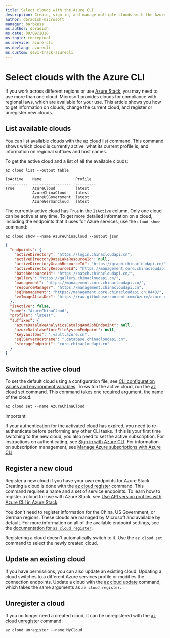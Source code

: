 ```yaml
---
title: Select clouds with the Azure CLI
description: Create, sign in, and manage multiple clouds with the Azure CLI.
author: dbradish-microsoft
manager: barbkess
ms.author: dbradish
ms.date: 09/09/2018
ms.topic: conceptual
ms.service: azure-cli
ms.devlang: azurecli
ms.custom: devx-track-azurecli
---
```


# Select clouds with the Azure CLI

If you work across different regions or use [Azure Stack](/azure/azure-stack/user/), you may need to use more than one cloud. Microsoft provides clouds for compliance with regional laws, which are available for your use. This article shows you how to get information on clouds, change the current cloud, and register or unregister new clouds.

## List available clouds

You can list available clouds with the [az cloud list](/cli/azure/cloud#az_cloud_list) command. This command shows which cloud is currently active, what its current profile is, and information on regional suffixes and host names.

To get the active cloud and a list of all the available clouds:

```azurecli-interactive
az cloud list --output table
```

```output
IsActive    Name               Profile
----------  -----------------  ---------
True        AzureCloud         latest
            AzureChinaCloud    latest
            AzureUSGovernment  latest
            AzureGermanCloud   latest
```

The currently active cloud has `True` in the `IsActive` column. Only one cloud can be active at any time. To get more detailed information on a cloud, including the endpoints that it uses for Azure services, use the `cloud show` command:

```azurecli-interactive
az cloud show --name AzureChinaCloud --output json
```

```json
{
  "endpoints": {
    "activeDirectory": "https://login.chinacloudapi.cn",
    "activeDirectoryDataLakeResourceId": null,
    "activeDirectoryGraphResourceId": "https://graph.chinacloudapi.cn/",
    "activeDirectoryResourceId": "https://management.core.chinacloudapi.cn/",
    "batchResourceId": "https://batch.chinacloudapi.cn/",
    "gallery": "https://gallery.chinacloudapi.cn/",
    "management": "https://management.core.chinacloudapi.cn/",
    "resourceManager": "https://management.chinacloudapi.cn",
    "sqlManagement": "https://management.core.chinacloudapi.cn:8443/",
    "vmImageAliasDoc": "https://raw.githubusercontent.com/Azure/azure-rest-api-specs/master/arm-compute/quickstart-templates/aliases.json"
  },
  "isActive": false,
  "name": "AzureChinaCloud",
  "profile": "latest",
  "suffixes": {
    "azureDatalakeAnalyticsCatalogAndJobEndpoint": null,
    "azureDatalakeStoreFileSystemEndpoint": null,
    "keyvaultDns": ".vault.azure.cn",
    "sqlServerHostname": ".database.chinacloudapi.cn",
    "storageEndpoint": "core.chinacloudapi.cn"
  }
}
```

## Switch the active cloud

To set the default cloud using a configuration file, see [CLI configuration values and environment variables](./azure-cli-configuration.md#cli_configuration_values_and_environment_variables).  To switch the active cloud, run the [az cloud set](/cli/azure/cloud#az_cloud_set) command. This command takes one required argument, the name of the cloud.

```azurecli-interactive
az cloud set --name AzureChinaCloud
```

> [!IMPORTANT]
> If your authentication for the activated cloud has expired, you need to re-authenticate before performing any other CLI tasks. If this is your first time switching to the new cloud, you also need to set the active subscription.
> For instructions on authenticating, see [Sign in with Azure CLI](authenticate-azure-cli.md). For information on subscription management, see [Manage Azure subscriptions with Azure CLI](manage-azure-subscriptions-azure-cli.md)

## Register a new cloud

Register a new cloud if you have your own endpoints for Azure Stack. Creating a cloud is done with the [az cloud register](/cli/azure/cloud#az_cloud_register) command. This command requires a name and a set of service endpoints. To learn how to register a cloud for use with Azure Stack, see [Use API version profiles with Azure CLI in Azure Stack](/azure/azure-stack/user/azure-stack-version-profiles-azurecli2#connect-to-azure-stack).

You don't need to register information for the China, US Government, or German regions. These clouds are managed by Microsoft and available by default.  For more information on all of the available endpoint settings, see the [documentation for `az cloud register`](/cli/azure/cloud#az_cloud_register).

Registering a cloud doesn't automatically switch to it. Use the `az cloud set` command to select the newly created cloud.

## Update an existing cloud

If you have permissions, you can also update an existing cloud. Updating a cloud switches to a different Azure services profile or modifies the connection endpoints.
Update a cloud with the [az cloud update](/cli/azure/cloud#az_cloud_update) command, which takes the same arguments as `az cloud register`.

## Unregister a cloud

If you no longer need a created cloud, it can be unregistered with the [az cloud unregister](/cli/azure/cloud#az_cloud_unregister) command:

```azurecli-interactive
az cloud unregister --name MyCloud
```
